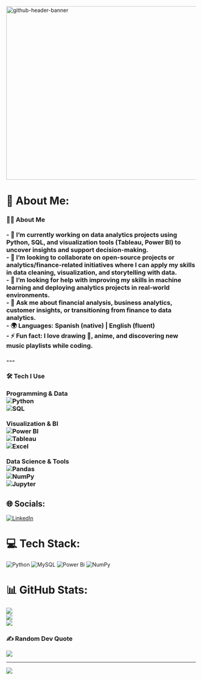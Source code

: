<img width="1700" height="460" alt="github-header-banner" src="https://github.com/user-attachments/assets/ec011342-c28f-46aa-aed7-b63a9e396a43" />


# 💫 About Me:
### 👩‍💻 About Me  <br><br>- 🔭 **I’m currently working on** data analytics projects using Python, SQL, and visualization tools (Tableau, Power BI) to uncover insights and support decision-making.  <br>- 🤝 **I’m looking to collaborate on** open-source projects or analytics/finance-related initiatives where I can apply my skills in data cleaning, visualization, and storytelling with data.  <br>- 🌱 **I’m looking for help with** improving my skills in machine learning and deploying analytics projects in real-world environments.  <br>- 💬 **Ask me about** financial analysis, business analytics, customer insights, or transitioning from finance to data analytics.  <br>- 🌍 **Languages**: Spanish (native) | English (fluent)  <br>- ⚡ **Fun fact**: I love drawing 🎨, anime, and discovering new music playlists while coding.  <br><br>---<br><br> 🛠️ Tech I Use  <br><br>**Programming & Data**  <br>![Python](https://img.shields.io/badge/Python-3776AB?style=for-the-badge&logo=python&logoColor=white)  <br>![SQL](https://img.shields.io/badge/SQL-336791?style=for-the-badge&logo=postgresql&logoColor=white)  <br><br>**Visualization & BI**  <br>![Power BI](https://img.shields.io/badge/Power_BI-F2C811?style=for-the-badge&logo=powerbi&logoColor=black)  <br>![Tableau](https://img.shields.io/badge/Tableau-E97627?style=for-the-badge&logo=tableau&logoColor=white)  <br>![Excel](https://img.shields.io/badge/Microsoft_Excel-217346?style=for-the-badge&logo=microsoft-excel&logoColor=white)  <br><br>**Data Science & Tools**  <br>![Pandas](https://img.shields.io/badge/Pandas-150458?style=for-the-badge&logo=pandas&logoColor=white)  <br>![NumPy](https://img.shields.io/badge/NumPy-013243?style=for-the-badge&logo=numpy&logoColor=white)  <br>![Jupyter](https://img.shields.io/badge/Jupyter-F37626.svg?&style=for-the-badge&logo=Jupyter&logoColor=white)  <br>


## 🌐 Socials:
[![LinkedIn](https://img.shields.io/badge/LinkedIn-%230077B5.svg?logo=linkedin&logoColor=white)](https://linkedin.com/in/https://www.linkedin.com/in/geraldine-reinoso/) 

# 💻 Tech Stack:
![Python](https://img.shields.io/badge/python-3670A0?style=flat&logo=python&logoColor=ffdd54) ![MySQL](https://img.shields.io/badge/mysql-4479A1.svg?style=flat&logo=mysql&logoColor=white) ![Power Bi](https://img.shields.io/badge/power_bi-F2C811?style=flat&logo=powerbi&logoColor=black) ![NumPy](https://img.shields.io/badge/numpy-%23013243.svg?style=flat&logo=numpy&logoColor=white)
# 📊 GitHub Stats:
![](https://github-readme-stats.vercel.app/api?username=GeraldineReinoso&theme=shadow_blue&hide_border=false&include_all_commits=false&count_private=false)<br/>
![](https://nirzak-streak-stats.vercel.app/?user=GeraldineReinoso&theme=shadow_blue&hide_border=false)<br/>
![](https://github-readme-stats.vercel.app/api/top-langs/?username=GeraldineReinoso&theme=shadow_blue&hide_border=false&include_all_commits=false&count_private=false&layout=compact)

### ✍️ Random Dev Quote
![](https://quotes-github-readme.vercel.app/api?type=horizontal&theme=tokyonight)

---
[![](https://visitcount.itsvg.in/api?id=GeraldineReinoso&icon=0&color=0)](https://visitcount.itsvg.in)

<!-- Proudly created with GPRM ( https://gprm.itsvg.in ) -->
